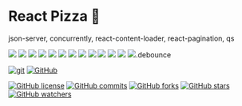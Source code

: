 # React Pizza 🍕

json-server, concurrently, react-content-loader, react-pagination, qs

<img src="https://img.shields.io/badge/React-20232A?style=for-the-badge&logo=react&logoColor=61DAFB">
<img src="https://img.shields.io/badge/Redux-593D88?style=for-the-badge&logo=redux&logoColor=white">
<img src="https://img.shields.io/badge/TypeScript-007ACC?style=for-the-badge&logo=typescript&logoColor=white">
<img src="https://img.shields.io/badge/Sass-CC6699?style=for-the-badge&logo=sass&logoColor=white">
<img src="https://img.shields.io/badge/Figma-F24E1E?style=for-the-badge&logo=figma&logoColor=white">
<img src="https://img.shields.io/badge/Yarn-2C8EBB?style=for-the-badge&logo=yarn&logoColor=white">
<img src="https://img.shields.io/badge/axios-671ddf?&style=for-the-badge&logo=axios&logoColor=white">
<img src="https://img.shields.io/badge/prettier-1A2C34?style=for-the-badge&logo=prettier&logoColor=F7BA3E">
<img src="https://img.shields.io/badge/eslint-3A33D1?style=for-the-badge&logo=eslint&logoColor=white">
<img src="https://img.shields.io/badge/Vite-B73BFE?style=for-the-badge&logo=vite&logoColor=FFD62E">
<img src="https://img.shields.io/badge/React_Router-CA4245?style=for-the-badge&logo=react-router&logoColor=white">
<img src="https://img.shields.io/badge/WebStorm-000000?style=for-the-badge&logo=WebStorm&logoColor=white">
<img src="https://img.shields.io/badge/Lodash-3492FF?style=for-the-badge&logo=lodash&logoColor=white">.debounce

[![git](https://img.shields.io/badge/--F05032?logo=git&logoColor=ffffff)](http://git-scm.com/)
[![GitHub](https://img.shields.io/badge/--181717?logo=github&logoColor=ffffff)](https://github.com/)

[![GitHub license](https://img.shields.io/github/license/axhelnq/react-pizza.svg)](https://github.com/axhelnq/react-pizza/blob/main/LICENSE)
[![GitHub commits](https://badgen.net/github/commits/axhelnq/react-pizza)](https://GitHub.com/axhelnq/react-pizza/commit/)
[![GitHub forks](https://badgen.net/github/forks/axhelnq/react-pizza/)](https://GitHub.com/axhelnq/react-pizza/network/)
[![GitHub stars](https://badgen.net/github/stars/axhelnq/react-pizza)](https://GitHub.com/axhelnq/react-pizza/stargazers/)
[![GitHub watchers](https://badgen.net/github/watchers/axhelnq/react-pizza/)](https://GitHub.com/axhelnq/react-pizza/watchers/)